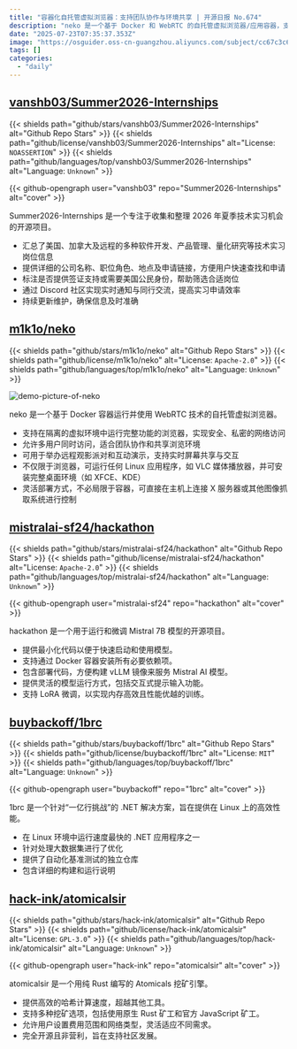 ```yaml
---
title: "容器化自托管虚拟浏览器：支持团队协作与环境共享 | 开源日报 No.674"
description: "neko 是一个基于 Docker 和 WebRTC 的自托管虚拟浏览器/应用容器，支持多用户协作访问、实时屏幕共享，并能运行完整 Linux 桌面环境，提供安全隔离的远程应用访问方案。"
date: "2025-07-23T07:35:37.353Z"
image: "https://osguider.oss-cn-guangzhou.aliyuncs.com/subject/cc67c3c6cd40cc0894ea7683d8c7075f.png"
tags: []
categories:
  - "daily"
---
```


## [vanshb03/Summer2026-Internships](https://github.com/vanshb03/Summer2026-Internships)

{{< shields path="github/stars/vanshb03/Summer2026-Internships" alt="Github Repo Stars" >}} {{< shields path="github/license/vanshb03/Summer2026-Internships" alt="License: `NOASSERTION`" >}} {{< shields path="github/languages/top/vanshb03/Summer2026-Internships" alt="Language: `Unknown`" >}}

{{< github-opengraph user="vanshb03" repo="Summer2026-Internships" alt="cover" >}}

Summer2026-Internships 是一个专注于收集和整理 2026 年夏季技术实习机会的开源项目。

- 汇总了美国、加拿大及远程的多种软件开发、产品管理、量化研究等技术实习岗位信息
- 提供详细的公司名称、职位角色、地点及申请链接，方便用户快速查找和申请
- 标注是否提供签证支持或需要美国公民身份，帮助筛选合适岗位
- 通过 Discord 社区实现实时通知与同行交流，提高实习申请效率
- 持续更新维护，确保信息及时准确
  
## [m1k1o/neko](https://github.com/m1k1o/neko)

{{< shields path="github/stars/m1k1o/neko" alt="Github Repo Stars" >}} {{< shields path="github/license/m1k1o/neko" alt="License: `Apache-2.0`" >}} {{< shields path="github/languages/top/m1k1o/neko" alt="Language: `Unknown`" >}}

![demo-picture-of-neko](https://static.osguider.com/subject/github/m1k1o/neko/417088485d9334cc44c8ca99d5051506.gif)

neko 是一个基于 Docker 容器运行并使用 WebRTC 技术的自托管虚拟浏览器。

- 支持在隔离的虚拟环境中运行完整功能的浏览器，实现安全、私密的网络访问
- 允许多用户同时访问，适合团队协作和共享浏览环境
- 可用于举办远程观影派对和互动演示，支持实时屏幕共享与交互
- 不仅限于浏览器，可运行任何 Linux 应用程序，如 VLC 媒体播放器，并可安装完整桌面环境（如 XFCE、KDE）
- 灵活部署方式，不必局限于容器，可直接在主机上连接 X 服务器或其他图像抓取系统进行控制
  
## [mistralai-sf24/hackathon](https://github.com/mistralai-sf24/hackathon)

{{< shields path="github/stars/mistralai-sf24/hackathon" alt="Github Repo Stars" >}} {{< shields path="github/license/mistralai-sf24/hackathon" alt="License: `Apache-2.0`" >}} {{< shields path="github/languages/top/mistralai-sf24/hackathon" alt="Language: `Unknown`" >}}

{{< github-opengraph user="mistralai-sf24" repo="hackathon" alt="cover" >}}

hackathon 是一个用于运行和微调 Mistral 7B 模型的开源项目。

- 提供最小化代码以便于快速启动和使用模型。
- 支持通过 Docker 容器安装所有必要依赖项。
- 包含部署代码，方便构建 vLLM 镜像来服务 Mistral AI 模型。
- 提供灵活的模型运行方式，包括交互式提示输入功能。
- 支持 LoRA 微调，以实现内存高效且性能优越的训练。
  
## [buybackoff/1brc](https://github.com/buybackoff/1brc)

{{< shields path="github/stars/buybackoff/1brc" alt="Github Repo Stars" >}} {{< shields path="github/license/buybackoff/1brc" alt="License: `MIT`" >}} {{< shields path="github/languages/top/buybackoff/1brc" alt="Language: `Unknown`" >}}

{{< github-opengraph user="buybackoff" repo="1brc" alt="cover" >}}

1brc 是一个针对“一亿行挑战”的 .NET 解决方案，旨在提供在 Linux 上的高效性能。

- 在 Linux 环境中运行速度最快的 .NET 应用程序之一
- 针对处理大数据集进行了优化
- 提供了自动化基准测试的独立仓库
- 包含详细的构建和运行说明
  
## [hack-ink/atomicalsir](https://github.com/hack-ink/atomicalsir)

{{< shields path="github/stars/hack-ink/atomicalsir" alt="Github Repo Stars" >}} {{< shields path="github/license/hack-ink/atomicalsir" alt="License: `GPL-3.0`" >}} {{< shields path="github/languages/top/hack-ink/atomicalsir" alt="Language: `Unknown`" >}}

{{< github-opengraph user="hack-ink" repo="atomicalsir" alt="cover" >}}

atomicalsir 是一个用纯 Rust 编写的 Atomicals 挖矿引擎。

- 提供高效的哈希计算速度，超越其他工具。
- 支持多种挖矿选项，包括使用原生 Rust 矿工和官方 JavaScript 矿工。
- 允许用户设置费用范围和网络类型，灵活适应不同需求。
- 完全开源且非营利，旨在支持社区发展。
  
